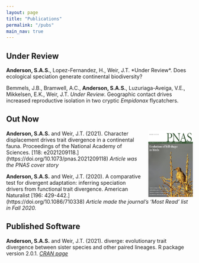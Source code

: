 ```yaml
---
layout: page
title: "Publications"
permalink: "/pubs"
main_nav: true
---
```


<style>
img {
	float:right;
}
</style>
<body>
<h2>Under Review</h2>

<p><b>Anderson, S.A.S.</b>, Lopez-Fernandez, H., Weir, J.T. *Under Review*. Does ecological speciation generate continental biodiversity?</p>

<p>Bemmels, J.B., Bramwell, A.C., <b>Anderson, S.A.S.</b>, Luzuriaga-Aveiga, V.E.,
Mikkelsen, E.K., Weir, J.T. <i>Under Review</i>. Geographic contact drives increased reproductive isolation in two cryptic <i>Empidonax</i> flycatchers.</p>

<h2>Out Now</h2>

<p><img src="/assets/pnas_118_20_coverthumb_smaller.jpg" alt="PNAS cov" style="width:120px;height:180px;margin-left:20px;"> <b>Anderson, S.A.S.</b> and Weir, J.T. (2021). Character displacement drives trait divergence in a continental fauna. Proceedings of the National Academy of Sciences. [118: e2021209118.](https://doi.org/10.1073/pnas.2021209118)   
<i>Article was the PNAS cover story</i></p>

<p><b>Anderson, S.A.S.</b> and Weir, J.T. (2020). A comparative test for divergent adaptation: inferring speciation drivers from functional trait divergence. American Naturalist [196: 429-442.](https://doi.org/10.1086/710338)  
<i>Article made the journal’s ‘Most Read’ list in Fall 2020.</i></p>

<h2>Published Software</h2>

<p><b>Anderson, S.A.S.</b> and Weir, J.T. (2021). diverge: evolutionary trait divergence between sister species and other paired lineages. R package version 2.0.1. <a href="https://cran.r-project.org/web/packages/diverge/index.html"><i>CRAN page</i></a></p>

</body>
